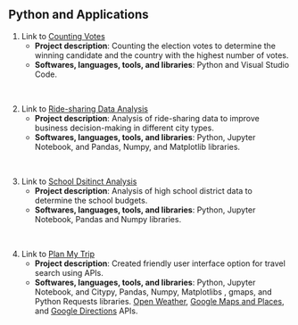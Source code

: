 ## Python and Applications
1. Link to [Counting Votes](https://github.com/elp192/Counting_Votes)<br>
   - **Project description**: Counting the election votes to determine the winning candidate and the country with the highest number of votes. 
   - **Softwares, languages, tools, and libraries**: Python and Visual Studio Code.
<br>

2. Link to [Ride-sharing Data Analysis](https://github.com/elp192/Ride-sharing_Data_Analysis)<br>
   - **Project description**: Analysis of ride-sharing data to improve business decision-making in different city types.
   - **Softwares, languages, tools, and libraries**: Python, Jupyter Notebook, and Pandas, Numpy, and Matplotlib libraries.
 <br>
 
3. Link to [School Dsitinct Analysis](https://github.com/elp192/School_District_Analysis)<br>
   - **Project description**: Analysis of high school district data to determine the school budgets. 
   - **Softwares, languages, tools, and libraries**: Python, Jupyter Notebook, Pandas and Numpy libraries.
<br>

4. Link to [Plan My Trip](https://github.com/elp192/Plan-My-Trip)<br>
    - **Project description**: Created friendly user interface option for travel search using APIs.  
    - **Softwares, languages, tools, and libraries**: Python, Jupyter Notebook, and Citypy, Pandas, Numpy, Matplotlibs , gmaps, and Python Requests libraries. [Open Weather](https://openweathermap.org/api), [Google Maps and Places](https://cloud.google.com/maps-platform/), and [Google Directions](https://cloud.google.com/maps-platform/) APIs.
<br>
